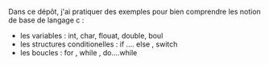 Dans ce dépôt, j'ai pratiquer des exemples pour bien comprendre les notion de base de langage c  :
- les variables : int, char, flouat, double, boul
- les structures conditionelles : if .... else , switch
- les boucles :  for , while , do....while
